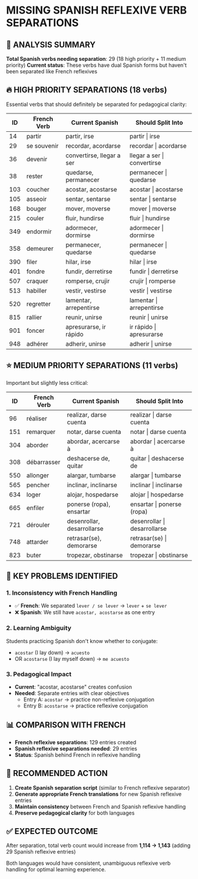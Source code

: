# MISSING SPANISH REFLEXIVE VERB SEPARATIONS

## 🎯 **ANALYSIS SUMMARY**
**Total Spanish verbs needing separation**: 29 (18 high priority + 11 medium priority)
**Current status**: These verbs have dual Spanish forms but haven't been separated like French reflexives

## 🔥 **HIGH PRIORITY SEPARATIONS** (18 verbs)
Essential verbs that should definitely be separated for pedagogical clarity:

| ID  | French Verb | Current Spanish | Should Split Into |
|-----|-------------|-----------------|-------------------|
| 14  | partir      | partir, irse    | partir \| irse |
| 29  | se souvenir | recordar, acordarse | recordar \| acordarse |
| 36  | devenir     | convertirse, llegar a ser | llegar a ser \| convertirse |
| 38  | rester      | quedarse, permanecer | permanecer \| quedarse |
| 103 | coucher     | acostar, acostarse | acostar \| acostarse |
| 105 | asseoir     | sentar, sentarse | sentar \| sentarse |
| 168 | bouger      | mover, moverse | mover \| moverse |
| 215 | couler      | fluir, hundirse | fluir \| hundirse |
| 349 | endormir    | adormecer, dormirse | adormecer \| dormirse |
| 358 | demeurer    | permanecer, quedarse | permanecer \| quedarse |
| 390 | filer       | hilar, irse | hilar \| irse |
| 401 | fondre      | fundir, derretirse | fundir \| derretirse |
| 507 | craquer     | romperse, crujir | crujir \| romperse |
| 513 | habiller    | vestir, vestirse | vestir \| vestirse |
| 520 | regretter   | lamentar, arrepentirse | lamentar \| arrepentirse |
| 815 | rallier     | reunir, unirse | reunir \| unirse |
| 901 | foncer      | apresurarse, ir rápido | ir rápido \| apresurarse |
| 948 | adhérer     | adherir, unirse | adherir \| unirse |

## ⭐ **MEDIUM PRIORITY SEPARATIONS** (11 verbs)
Important but slightly less critical:

| ID  | French Verb | Current Spanish | Should Split Into |
|-----|-------------|-----------------|-------------------|
| 96  | réaliser    | realizar, darse cuenta | realizar \| darse cuenta |
| 151 | remarquer   | notar, darse cuenta | notar \| darse cuenta |
| 304 | aborder     | abordar, acercarse à | abordar \| acercarse à |
| 308 | débarrasser | deshacerse de, quitar | quitar \| deshacerse de |
| 550 | allonger    | alargar, tumbarse | alargar \| tumbarse |
| 565 | pencher     | inclinar, inclinarse | inclinar \| inclinarse |
| 634 | loger       | alojar, hospedarse | alojar \| hospedarse |
| 665 | enfiler     | ponerse (ropa), ensartar | ensartar \| ponerse (ropa) |
| 721 | dérouler    | desenrollar, desarrollarse | desenrollar \| desarrollarse |
| 748 | attarder    | retrasar(se), demorarse | retrasar(se) \| demorarse |
| 823 | buter       | tropezar, obstinarse | tropezar \| obstinarse |

## 🎯 **KEY PROBLEMS IDENTIFIED**

### 1. **Inconsistency with French Handling**
- ✅ **French**: We separated `lever / se lever` → `lever` + `se lever` 
- ❌ **Spanish**: We still have `acostar, acostarse` as one entry

### 2. **Learning Ambiguity**
Students practicing Spanish don't know whether to conjugate:
- `acostar` (I lay down) → `acuesto`
- OR `acostarse` (I lay myself down) → `me acuesto`

### 3. **Pedagogical Impact**
- **Current**: "acostar, acostarse" creates confusion
- **Needed**: Separate entries with clear objectives
  - Entry A: `acostar` → practice non-reflexive conjugation  
  - Entry B: `acostarse` → practice reflexive conjugation

## 📊 **COMPARISON WITH FRENCH**
- **French reflexive separations**: 129 entries created
- **Spanish reflexive separations needed**: 29 entries
- **Status**: Spanish behind French in reflexive handling

## 🔄 **RECOMMENDED ACTION**
1. **Create Spanish separation script** (similar to French reflexive separator)
2. **Generate appropriate French translations** for new Spanish reflexive entries
3. **Maintain consistency** between French and Spanish reflexive handling
4. **Preserve pedagogical clarity** for both languages

## ✅ **EXPECTED OUTCOME**
After separation, total verb count would increase from **1,114 → 1,143** (adding 29 Spanish reflexive entries)

Both languages would have consistent, unambiguous reflexive verb handling for optimal learning experience.
